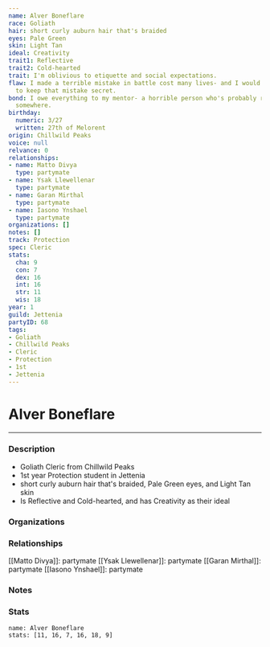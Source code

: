 ```yaml
---
name: Alver Boneflare
race: Goliath
hair: short curly auburn hair that's braided
eyes: Pale Green
skin: Light Tan
ideal: Creativity
trait1: Reflective
trait2: Cold-hearted
trait: I'm oblivious to etiquette and social expectations.
flaw: I made a terrible mistake in battle cost many lives- and I would do anything
  to keep that mistake secret.
bond: I owe everything to my mentor- a horrible person who's probably rotting in jail
  somewhere.
birthday:
  numeric: 3/27
  written: 27th of Melorent
origin: Chillwild Peaks
voice: null
relvance: 0
relationships:
- name: Matto Divya
  type: partymate
- name: Ysak Llewellenar
  type: partymate
- name: Garan Mirthal
  type: partymate
- name: Iasono Ynshael
  type: partymate
organizations: []
notes: []
track: Protection
spec: Cleric
stats:
  cha: 9
  con: 7
  dex: 16
  int: 16
  str: 11
  wis: 18
year: 1
guild: Jettenia
partyID: 68
tags:
- Goliath
- Chillwild Peaks
- Cleric
- Protection
- 1st
- Jettenia
---
```

# Alver Boneflare
---
### Description
- Goliath Cleric from Chillwild Peaks
- 1st year Protection student in Jettenia
- short curly auburn hair that's braided, Pale Green eyes, and Light Tan skin
- Is Reflective and Cold-hearted, and has Creativity as their ideal

### Organizations

### Relationships
[[Matto Divya]]: partymate
[[Ysak Llewellenar]]: partymate
[[Garan Mirthal]]: partymate
[[Iasono Ynshael]]: partymate

### Notes

### Stats
```statblock
name: Alver Boneflare
stats: [11, 16, 7, 16, 18, 9]
```